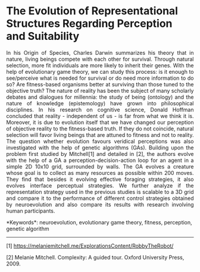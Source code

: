 # The Evolution of Representational Structures Regarding Perception and Suitability

<p align="justify">
In his Origin of Species, Charles Darwin summarizes his theory that in nature, living beings compete with each other for survival. Through natural selection, more fit individuals are more likely to inherit their genes. With the help of evolutionary game theory, we can study this process: is it enough to see/perceive what is needed
for survival or do need more information to do so? Are fitness-based organisms better at surviving than those tuned to the objective truth? The nature of reality
has been the subject of many scholarly debates and dialogues for millennia: the study of being (ontology) and the nature of knowledge (epistemology) have grown
into philosophical disciplines. In his research on cognitive science, Donald Hoffman concluded that reality - independent of us - is far from what we think it is. Moreover, it is due to evolution itself that we have changed our perception of objective reality to the fitness-based truth. If they do not coincide, natural selection will favor living beings that are attuned to fitness and not to reality. The question whether evolution favours veridical perceptions was also investigated with the help of genetic algorithms (GAs). Building upon the problem first studied by Mitchell[1] and detailed in [2], the authors evolve with the help of a GA a perception-decision-action loop for an agent in a simple 2D 10x10 grid, surrounded by walls. The GA evolves a creature whose goal is to collect as many resources as possible within
200 moves. They find that besides it evolving effective foraging strategies, it also evolves interface perceptual strategies. We further analyze if the representation strategy used in the previous studies is scalable to a 3D grid and compare it to the performance of different control strategies obtained by neuroevolution and also compare its results with research involving human participants.
</p>
*Keywords*: neuroevolution, evolutionary game theory, fitness, perception, genetic algorithm

---
[1] https://melaniemitchell.me/ExplorationsContent/RobbyTheRobot/

[2] Melanie Mitchell. Complexity: A guided tour. Oxford University Press, 2009.
